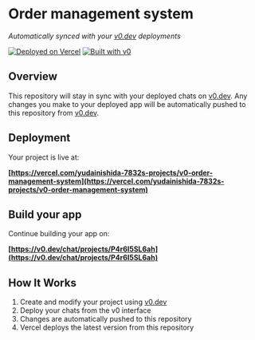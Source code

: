 # Order management system

*Automatically synced with your [v0.dev](https://v0.dev) deployments*

[![Deployed on Vercel](https://img.shields.io/badge/Deployed%20on-Vercel-black?style=for-the-badge&logo=vercel)](https://vercel.com/yudainishida-7832s-projects/v0-order-management-system)
[![Built with v0](https://img.shields.io/badge/Built%20with-v0.dev-black?style=for-the-badge)](https://v0.dev/chat/projects/P4r6I5SL6ah)

## Overview

This repository will stay in sync with your deployed chats on [v0.dev](https://v0.dev).
Any changes you make to your deployed app will be automatically pushed to this repository from [v0.dev](https://v0.dev).

## Deployment

Your project is live at:

**[https://vercel.com/yudainishida-7832s-projects/v0-order-management-system](https://vercel.com/yudainishida-7832s-projects/v0-order-management-system)**

## Build your app

Continue building your app on:

**[https://v0.dev/chat/projects/P4r6I5SL6ah](https://v0.dev/chat/projects/P4r6I5SL6ah)**

## How It Works

1. Create and modify your project using [v0.dev](https://v0.dev)
2. Deploy your chats from the v0 interface
3. Changes are automatically pushed to this repository
4. Vercel deploys the latest version from this repository
